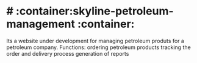 #   # :container:skyline-petroleum-management :container:
Its a website under development for managing petroleum produts for a petroleum company.
Functions:
   ordering petroleum products
   tracking the order and delivery process
   generation of reports
   

